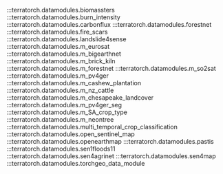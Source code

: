 :::terratorch.datamodules.biomassters
:::terratorch.datamodules.burn_intensity
:::terratorch.datamodules.carbonflux
:::terratorch.datamodules.forestnet
:::terratorch.datamodules.fire_scars
:::terratorch.datamodules.landslide4sense
:::terratorch.datamodules.m_eurosat
:::terratorch.datamodules.m_bigearthnet
:::terratorch.datamodules.m_brick_kiln
:::terratorch.datamodules.m_forestnet
:::terratorch.datamodules.m_so2sat
:::terratorch.datamodules.m_pv4ger
:::terratorch.datamodules.m_cashew_plantation
:::terratorch.datamodules.m_nz_cattle
:::terratorch.datamodules.m_chesapeake_landcover
:::terratorch.datamodules.m_pv4ger_seg
:::terratorch.datamodules.m_SA_crop_type
:::terratorch.datamodules.m_neontree
:::terratorch.datamodules.multi_temporal_crop_classification
:::terratorch.datamodules.open_sentinel_map
:::terratorch.datamodules.openearthmap
:::terratorch.datamodules.pastis
:::terratorch.datamodules.sen1floods11
:::terratorch.datamodules.sen4agrinet
:::terratorch.datamodules.sen4map
:::terratorch.datamodules.torchgeo_data_module

